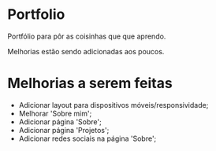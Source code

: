 # Portfolio

Portfólio para pôr as coisinhas que que aprendo. 

Melhorias estão sendo adicionadas aos poucos.

# Melhorias a serem feitas
- Adicionar layout para dispositivos móveis/responsividade;
- Melhorar 'Sobre mim';
- Adicionar página 'Sobre';
- Adicionar página 'Projetos';
- Adicionar redes sociais na página 'Sobre';